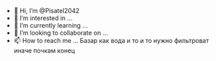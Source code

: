 - 👋 Hi, I’m @Pisatel2042
- 👀 I’m interested in  ...
- 🌱 I’m currently learning ...
- 💞️ I’m looking to collaborate on ...
- 📫 How to reach me ...
Базар как вода и то и то нужно фильтроват иначе почкам конец
<!---
Pisatel2042/Pisatel2042 is a ✨ special ✨ repository because its `README.md` (this file) appears on your GitHub profile.
You can click the Preview link to take a look at your changes.
--->
